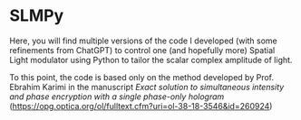 # SLMPy

Here, you will find multiple versions of the code I developed (with some refinements from ChatGPT) to control one (and hopefully more) Spatial Light modulator using Python to tailor the scalar complex amplitude of light. 

To this point, the code is based only on the method developed by Prof. Ebrahim Karimi in the manuscript *Exact solution to simultaneous intensity and phase encryption with a single phase-only hologram* (https://opg.optica.org/ol/fulltext.cfm?uri=ol-38-18-3546&id=260924)
 
